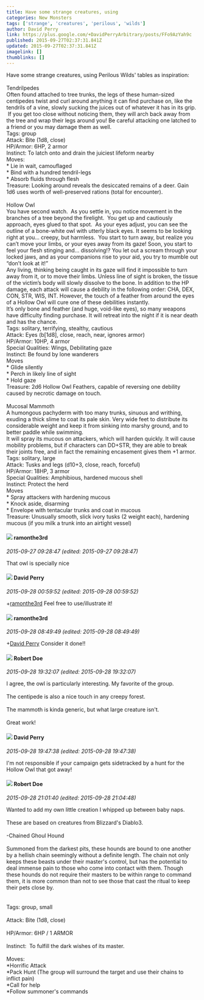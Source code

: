 ```yaml
---
title: Have some strange creatures, using
categories: New Monsters
tags: ['strange', 'creatures', 'perilous', 'wilds']
author: David Perry
link: https://plus.google.com/+DavidPerryArbitrary/posts/FFo9AzYah9c
published: 2015-09-27T02:37:31.841Z
updated: 2015-09-27T02:37:31.841Z
imagelink: []
thumblinks: []
---
```


Have some strange creatures, using Perilous Wilds&#39; tables as inspiration:<br /><br />Tendrilpedes<br />Often found attached to tree trunks, the legs of these human-sized centipedes twist and curl around anything it can find purchase on, like the tendrils of a vine, slowly sucking the juices out of whatever it has in its grip.  If you get too close without noticing them, they will arch back away from the tree and wrap their legs around you! Be careful attacking one latched to a friend or you may damage them as well.<br />Tags: group<br />Attack: Bite (1d8, close)<br />HP/Armor: 6HP, 2 armor<br />Instinct: To latch onto and drain the juiciest lifeform nearby<br />Moves:<br />* Lie in wait, camouflaged<br />* Bind with a hundred tendril-legs<br />* Absorb fluids through flesh<br />Treasure: Looking around reveals the desiccated remains of a deer. Gain 1d6 uses worth of well-preserved rations (total for encounter).<br /><br />Hollow Owl<br />You have second watch.  As you settle in, you notice movement in the branches of a tree beyond the firelight.  You get up and cautiously approach, eyes glued to that spot.  As your eyes adjust, you can see the outline of a bone-white owl with utterly black eyes. It seems to be looking right at you… creepy, but harmless.  You start to turn away, but realize you can’t move your limbs, or your eyes away from its gaze! Soon, you start to feel your flesh stinging and... dissolving!? You let out a scream through your locked jaws, and as your companions rise to your aid, you try to mumble out “don’t look at it!”<br />Any living, thinking being caught in its gaze will find it impossible to turn away from it, or to move their limbs. Unless line of sight is broken, the tissue of the victim’s body will slowly dissolve to the bone. In addition to the HP damage, each attack will cause a debility in the following order: CHA, DEX, CON, STR, WIS, INT. However, the touch of a feather from around the eyes of a Hollow Owl will cure one of these debilities instantly.<br />It’s only bone and feather (and huge, void-like eyes), so many weapons have difficulty finding purchase. It will retreat into the night if it is near death and has the chance.<br />Tags: solitary, terrifying, stealthy, cautious<br />Attack: Eyes (b[1d8], close, reach, near, ignores armor)<br />HP/Armor: 10HP, 4 armor<br />Special Qualities: Wings, Debilitating gaze<br />Instinct: Be found by lone wanderers<br />Moves<br />* Glide silently<br />* Perch in likely line of sight<br />* Hold gaze<br />Treasure: 2d6 Hollow Owl Feathers, capable of reversing one debility caused by necrotic damage on touch.<br /><br />Mucosal Mammoth<br />A humongous pachyderm with too many trunks, sinuous and writhing, exuding a thick slime to coat its pale skin. Very wide feet to distribute its considerable weight and keep it from sinking into marshy ground, and to better paddle while swimming.<br />It will spray its mucous on attackers, which will harden quickly. It will cause mobility problems, but if characters can DD+STR, they are able to break their joints free, and in fact the remaining encasement gives them +1 armor.<br />Tags: solitary, large<br />Attack: Tusks and legs (d10+3, close, reach, forceful)<br />HP/Armor: 18HP, 3 armor<br />Special Qualities: Amphibious, hardened mucous shell<br />Instinct: Protect the herd<br />Moves<br />* Spray attackers with hardening mucous<br />* Knock aside, disarming<br />* Envelope with tentacular trunks and coat in mucous<br />Treasure: Unusually smooth, slick ivory tusks (2 weight each), hardening mucous (if you milk a trunk into an airtight vessel)
<div id='comment z125yfnjjx3zz1b2p22mgzlijknaup2ys04'>
  <h4><img src='{{site.baseurl}}//images/avatars/112513919026144226045_photo.jpg'> ramonthe3rd</h4>
      <p><cite>2015-09-27 09:28:47 (edited: 2015-09-27 09:28:47)</cite></p>
        <p>That owl is specially nice</p>
</div>
        

<div id='comment z125yfnjjx3zz1b2p22mgzlijknaup2ys04'>
  <h4><img src='{{site.baseurl}}//images/avatars/100235234777467665842_photo.jpg'> David Perry</h4>
      <p><cite>2015-09-28 00:59:52 (edited: 2015-09-28 00:59:52)</cite></p>
        <p><span class="proflinkWrapper"><span class="proflinkPrefix">+</span><a class="proflink" href="https://plus.google.com/112513919026144226045" oid="112513919026144226045">ramonthe3rd</a></span> Feel free to use/illustrate it!</p>
</div>
        

<div id='comment z125yfnjjx3zz1b2p22mgzlijknaup2ys04'>
  <h4><img src='{{site.baseurl}}//images/avatars/112513919026144226045_photo.jpg'> ramonthe3rd</h4>
      <p><cite>2015-09-28 08:49:49 (edited: 2015-09-28 08:49:49)</cite></p>
        <p><span class="proflinkWrapper"><span class="proflinkPrefix">+</span><a class="proflink" href="https://plus.google.com/100235234777467665842" oid="100235234777467665842">David Perry</a></span> Consider it done!!</p>
</div>
        

<div id='comment z125yfnjjx3zz1b2p22mgzlijknaup2ys04'>
  <h4><img src='{{site.baseurl}}//images/avatars/105487846931822189120_photo.jpg'> Robert Doe</h4>
      <p><cite>2015-09-28 19:32:07 (edited: 2015-09-28 19:32:07)</cite></p>
        <p>I agree, the owl is particularly interesting. My favorite of the group.<br /><br />The centipede is also a nice touch in any creepy forest.<br /><br />The mammoth is kinda generic, but what large creature isn&#39;t.<br /><br />Great work!</p>
</div>
        

<div id='comment z125yfnjjx3zz1b2p22mgzlijknaup2ys04'>
  <h4><img src='{{site.baseurl}}//images/avatars/100235234777467665842_photo.jpg'> David Perry</h4>
      <p><cite>2015-09-28 19:47:38 (edited: 2015-09-28 19:47:38)</cite></p>
        <p>I&#39;m not responsible if your campaign gets sidetracked by a hunt for the Hollow Owl that got away!</p>
</div>
        

<div id='comment z125yfnjjx3zz1b2p22mgzlijknaup2ys04'>
  <h4><img src='{{site.baseurl}}//images/avatars/105487846931822189120_photo.jpg'> Robert Doe</h4>
      <p><cite>2015-09-28 21:01:40 (edited: 2015-09-28 21:04:48)</cite></p>
        <p>Wanted to add my own little creation I whipped up between baby naps.<br /><br />These are based on creatures from Blizzard&#39;s Diablo3.<br /><br />-Chained Ghoul Hound<br /><br />Summoned from the darkest pits, these hounds are bound to one another by a hellish chain seemingly without a definite length. The chain not only keeps these beasts under their master&#39;s control, but has the potential to deal immense pain to those who come into contact with them. Though these hounds do not require their masters to be within range to command them, it is more common than not to see those that cast the ritual to keep their pets close by.<br /><br /><br />Tags: group, small<br /><br />Attack: Bite (1d8, close)<br /><br />HP/Armor: 6HP / 1 ARMOR<br /><br />Instinct:  To fulfill the dark wishes of its master.<br /><br />Moves:<br />*Horrific Attack<br />*Pack Hunt (The group will surround the target and use their chains to inflict pain)<br />*Call for help<br />*Follow summoner&#39;s commands</p>
</div>
        